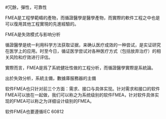 #冗餘，彈性，可靠性

FMEA是工程學範疇的產物，而循證醫學是醫學產物，而實際的軟件工程之中也是可以復用其他工程實現的先進經驗的。

FMEA是失效模式与影响分析

循證醫學是统一利用科学方法获取证据，来确认医疗成效的一种尝试，是实证研究在医学上的应用。时至今日，循证医学尝试对各种医疗方式（包括放弃治疗）的相关风险和疗效进行评估。

實際而言，FMEA是爲了系統健壯性做的工程分析，而循證醫學實際是系統論。

出於失效分析，系統主備，數據庫服務器的主備

软件FMEA也只针对前三个方面：需求、接口与具体实现。针对需求和接口的软件FMEA可以放在一起做，我们可以称之为系统级别的软件FMEA，针对软件具体实现的FMEA可以称之为详细设计级别的FMEA。

软件FMEA也要遵循IEC 60812